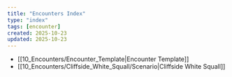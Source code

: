 ```yaml
---
title: "Encounters Index"
type: "index"
tags: [encounter]
created: 2025-10-23
updated: 2025-10-23
---
```

- [[10_Encounters/Encounter_Template|Encounter Template]]
- [[10_Encounters/Cliffside_White_Squall/Scenario|Cliffside White Squall]]
